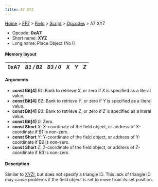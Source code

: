 ```yaml
---
title: A7 XYZ
---
```


[Home](Main%20Page.md) > [FF7](FF7.md) > [Field](FF7/Field.md) > [Script](FF7/Field/Script.md) > [Opcodes](FF7/Field/Script/Opcodes.md) > A7 XYZ

-   Opcode: **0xA7**
-   Short name: **XYZ**
-   Long name: Place Object (No I)

#### Memory layout

| 0xA7 | *B1 / B2* | *B3 / 0* | *X* | *Y* | *Z* |
|------|-----------|----------|-----|-----|-----|

#### Arguments

-   **const Bit\[4\]** *B1*: Bank to retrieve *X*, or zero if *X* is
    specified as a literal value.
-   **const Bit\[4\]** *B2*: Bank to retrieve *Y*, or zero if *Y* is
    specified as a literal value.
-   **const Bit\[4\]** *B3*: Bank to retrieve *Z*, or zero if *Z* is
    specified as a literal value.
-   **const Bit\[4\]** *0*: Zero.
-   **const Short** *X*: X-coordinate of the field object, or address of
    X-coordinate if *B1* is non-zero.
-   **const Short** *Y*: Y-coordinate of the field object, or address of
    Y-coordinate if *B2* is non-zero.
-   **const Short** *Z*: Z-coordinate of the field object, or address of
    Z-coordinate if *B3* is non-zero.

#### Description

Similar to [XYZI][], but does not specify a triangle ID. This lack of
triangle ID may cause problems if the field object is set to move from
its set position.

  [XYZI]: A5%20XYZI.md "wikilink"
